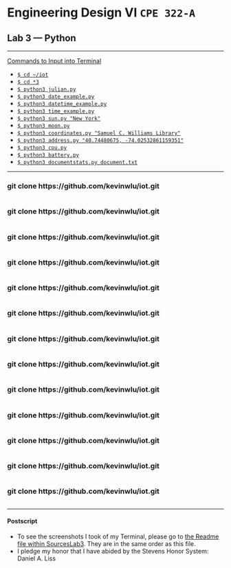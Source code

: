 # Engineering Design VI `CPE 322-A`
## Lab 3 — Python
---

<ins>Commands to Input into Terminal</ins> 
- [`$ cd ~/iot`](#1)
- [`$ cd *3`](#2)
- [`$ python3 julian.py`](#3) 
- [`$ python3 date_example.py`](#4) 
- [`$ python3 datetime_example.py`](#5) 
- [`$ python3 time_example.py`](#6) 
- [`$ python3 sun.py "New York"`](#7) 
- [`$ python3 moon.py`](#8) 
- [`$ python3 coordinates.py "Samuel C. Williams Library"`](#9) 
- [`$ python3 address.py "40.74480675, -74.02532861159351"`](#10) 
- [`$ python3 cpu.py`](#11) 
- [`$ python3 battery.py`](#12) 
- [`$ python3 documentstats.py document.txt`](#13) 
---


<h3 id="1">git clone https://github.com/kevinwlu/iot.git</h3>

> 
```

```

<h3 id="1">git clone https://github.com/kevinwlu/iot.git</h3>

> 
```

```


<h3 id="1">git clone https://github.com/kevinwlu/iot.git</h3>

> 
```

```


<h3 id="1">git clone https://github.com/kevinwlu/iot.git</h3>

> 
```

```


<h3 id="1">git clone https://github.com/kevinwlu/iot.git</h3>

> 
```

```


<h3 id="1">git clone https://github.com/kevinwlu/iot.git</h3>

> 
```

```


<h3 id="1">git clone https://github.com/kevinwlu/iot.git</h3>

> 
```

```


<h3 id="1">git clone https://github.com/kevinwlu/iot.git</h3>

> 
```

```


<h3 id="1">git clone https://github.com/kevinwlu/iot.git</h3>

> 
```

```


<h3 id="1">git clone https://github.com/kevinwlu/iot.git</h3>

> 
```

```


<h3 id="1">git clone https://github.com/kevinwlu/iot.git</h3>

> 
```

```


<h3 id="1">git clone https://github.com/kevinwlu/iot.git</h3>

> 
```

```


<h3 id="1">git clone https://github.com/kevinwlu/iot.git</h3>

> 
```

```


---
#### Postscript
- To see the screenshots I took of my Terminal, please go to [the Readme file within SourcesLab3](https://github.com/UsuarioDelNet/EngineeringDesign6/blob/main/Labs/Lab3/SourcesLab3/README.md). They are in the same order as this file.
- I pledge my honor that I have abided by the Stevens Honor System: Daniel A. Liss
